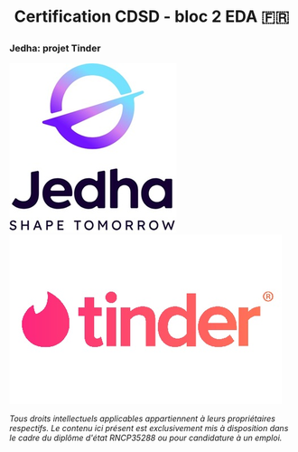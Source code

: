 # <p align="center">Certification CDSD - bloc 2 EDA :fr:

### Jedha: projet Tinder
![](/logos/Logo_Jedha.jpg) ![](/logos/Logo_Tinder.jpg)</p>

*Tous droits intellectuels applicables appartiennent à leurs propriétaires respectifs. Le contenu ici présent est exclusivement mis à disposition dans le cadre du diplôme d'état RNCP35288 ou pour candidature à un emploi.*